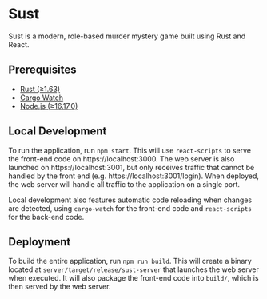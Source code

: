 # Sust

Sust is a modern, role-based murder mystery game built using Rust and React.

## Prerequisites

- [Rust (&geq;1.63)](https://rustup.rs/)
- [Cargo Watch](https://crates.io/crates/cargo-watch)
- [Node.js (&geq;16.17.0)](https://nodejs.org/en/)

## Local Development

To run the application, run `npm start`.
This will use `react-scripts` to serve the front-end code on https://localhost:3000.
The web server is also launched on https://localhost:3001, but only receives traffic that cannot be handled by the front end (e.g. https://localhost:3001/login).
When deployed, the web server will handle all traffic to the application on a single port.

Local development also features automatic code reloading when changes are detected, using `cargo-watch` for the front-end code and `react-scripts` for the back-end code.

## Deployment

To build the entire application, run `npm run build`.
This will create a binary located at `server/target/release/sust-server` that launches the web server when executed.
It will also package the front-end code into `build/`, which is then served by the web server.
